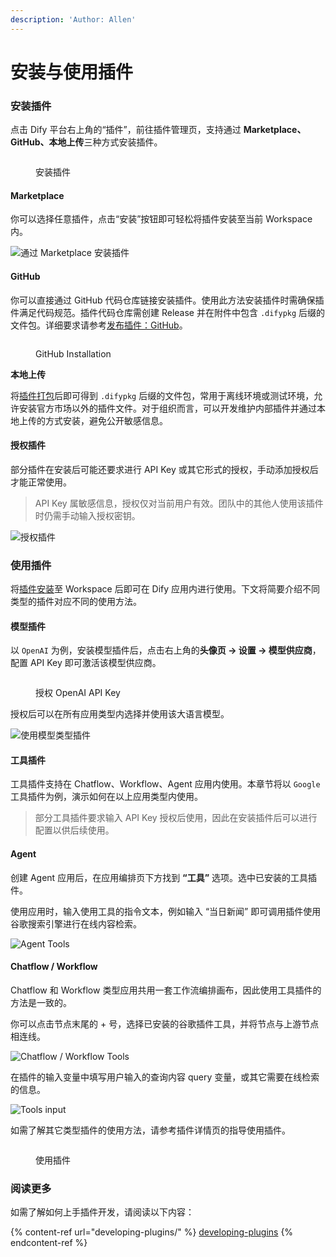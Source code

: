 ```yaml
---
description: 'Author: Allen'
---
```


# 安装与使用插件

### 安装插件

点击 Dify 平台右上角的“插件”，前往插件管理页，支持通过 **Marketplace、GitHub、本地上传**三种方式安装插件。

<figure><img src="https://assets-docs.dify.ai/2025/01/a56c40245090d9252557dcc6f4064a14.png" alt=""><figcaption><p>安装插件</p></figcaption></figure>

#### Marketplace

你可以选择任意插件，点击“安装”按钮即可轻松将插件安装至当前 Workspace 内。

![通过 Marketplace 安装插件](https://assets-docs.dify.ai/2025/01/6ae8b661b7fa01b228a954d00ef552f3.png)

#### GitHub

你可以直接通过 GitHub 代码仓库链接安装插件。使用此方法安装插件时需确保插件满足代码规范。插件代码仓库需创建 Release 并在附件中包含 `.difypkg` 后缀的文件包。详细要求请参考[发布插件：GitHub](../publish-plugins/publish-plugin-on-personal-github-repo.md)。

<figure><img src="https://assets-docs.dify.ai/2025/01/4026a12a915e3fe9bd057d8827acfdce.png" alt=""><figcaption><p>GitHub Installation</p></figcaption></figure>

**本地上传**

将[插件打包](../publish-plugins/package-and-publish-plugin-file.md)后即可得到 `.difypkg` 后缀的文件包，常用于离线环境或测试环境，允许安装官方市场以外的插件文件。对于组织而言，可以开发维护内部插件并通过本地上传的方式安装，避免公开敏感信息。

#### 授权插件

部分插件在安装后可能还要求进行 API Key 或其它形式的授权，手动添加授权后才能正常使用。

> API Key 属敏感信息，授权仅对当前用户有效。团队中的其他人使用该插件时仍需手动输入授权密钥。

![授权插件](https://assets-docs.dify.ai/2024/11/972de4c9fa00f792a1ab734b080aafdc.png)

### 使用插件

将[插件安装](install-plugins.md)至 Workspace 后即可在 Dify 应用内进行使用。下文将简要介绍不同类型的插件对应不同的使用方法。

#### 模型插件

以 `OpenAI` 为例，安装模型插件后，点击右上角的**头像页 → 设置 → 模型供应商**，配置 API Key 即可激活该模型供应商。

<figure><img src="https://assets-docs.dify.ai/2025/01/3bf32d49975931e5924baa749aa7812f.png" alt=""><figcaption><p>授权 OpenAI API Key</p></figcaption></figure>

授权后可以在所有应用类型内选择并使用该大语言模型。

![使用模型类型插件](https://assets-docs.dify.ai/2024/12/4a38b1ea534ca68515839c518c250d2f.png)

#### 工具插件

工具插件支持在 Chatflow、Workflow、Agent 应用内使用。本章节将以 `Google` 工具插件为例，演示如何在以上应用类型内使用。

> 部分工具插件要求输入 API Key 授权后使用，因此在安装插件后可以进行配置以供后续使用。

#### Agent

创建 Agent 应用后，在应用编排页下方找到 **“工具”** 选项。选中已安装的工具插件。

使用应用时，输入使用工具的指令文本，例如输入 “当日新闻” 即可调用插件使用谷歌搜索引擎进行在线内容检索。

![Agent Tools](https://assets-docs.dify.ai/2024/12/78f833811cb0c3d5cbbb1a941cffc769.png)

#### Chatflow / Workflow

Chatflow 和 Workflow 类型应用共用一套工作流编排画布，因此使用工具插件的方法是一致的。

你可以点击节点末尾的 + 号，选择已安装的谷歌插件工具，并将节点与上游节点相连线。

![Chatflow / Workflow Tools](https://assets-docs.dify.ai/2024/12/7e7bcf1f9e3acf72c6917ea9de4e4613.png)

在插件的输入变量中填写用户输入的查询内容 query 变量，或其它需要在线检索的信息。

![Tools input](https://assets-docs.dify.ai/2024/12/a67c4cffd8fdf33297d462b2e6d01d27.png)

如需了解其它类型插件的使用方法，请参考插件详情页的指导使用插件。

<figure><img src="https://assets-docs.dify.ai/2025/01/9d826302637638f705a94f73bd653958.png" alt=""><figcaption><p>使用插件</p></figcaption></figure>

### 阅读更多

如需了解如何上手插件开发，请阅读以下内容：

{% content-ref url="developing-plugins/" %}
[developing-plugins](developing-plugins/)
{% endcontent-ref %}

